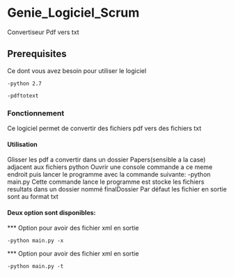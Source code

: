# Genie_Logiciel_Scrum
Convertiseur Pdf vers txt

## Prerequisites
Ce dont vous avez besoin pour utiliser le logiciel
```
-python 2.7
```
```
-pdftotext
```
### Fonctionnement
Ce logiciel permet de convertir des fichiers pdf vers des fichiers txt

#### Utilisation
Glisser les pdf a convertir dans un dossier Papers(sensible a la case) adjacent aux fichiers python
Ouvrir une console commande a ce meme endroit puis lancer le programme
avec la commande suivante:
        -python main.py
Cette commande lance le programme est stocke les fichiers resultats dans un dossier nommé
finalDossier
Par défaut les fichier en  sortie sont au format txt

#### Deux option sont disponibles:

*** Option pour avoir des fichier xml en sortie
```
-python main.py -x
```

*** Option pour avoir des fichier xml en sortie
```
-python main.py -t
```
